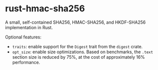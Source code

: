 # rust-hmac-sha256

A small, self-contained SHA256, HMAC-SHA256, and HKDF-SHA256 implementation in Rust.

Optional features:

* `traits`: enable support for the `Digest` trait from the `digest` crate.
* `opt_size`: enable size optimizations. Based on benchmarks, the `.text`
  section size is reduced by 75%, at the cost of approximately 16% performance.
